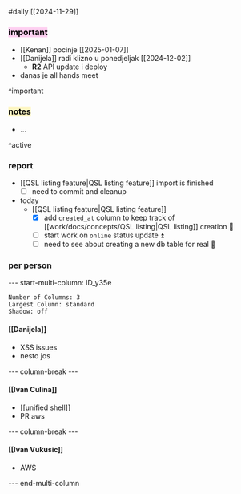 #daily
[[2024-11-29]]

### <mark style="background: #FFB8EBA6;">important</mark>
- [[Kenan]] pocinje [[2025-01-07]]
- [[Danijela]] radi klizno u ponedjeljak [[2024-12-02]]
	- **R2** API update i deploy
- danas je all hands meet

^important

### <mark style="background: #FFF3A3A6;">notes</mark>
- ...

^active

### report
- [[QSL listing feature|QSL listing feature]] import is finished
	- [ ] need to commit and cleanup
- today
	- [[QSL listing feature|QSL listing feature]]
		- [x] add `created_at` column to keep track of [[work/docs/concepts/QSL listing|QSL listing]] creation 🔽
		- [ ] start work on `online` status update ⏫
		- [ ] need to see about creating a new db table for real 🔽

### per person
--- start-multi-column: ID_y35e
```column-settings
Number of Columns: 3
Largest Column: standard
Shadow: off 
```

#### [[Danijela]]
- XSS issues
- nesto jos

--- column-break ---

#### [[Ivan Culina]]
- [[unified shell]]
- PR aws

--- column-break ---

#### [[Ivan Vukusic]]
- AWS

--- end-multi-column